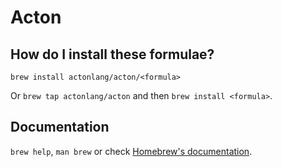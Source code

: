 # Acton

## How do I install these formulae?

`brew install actonlang/acton/<formula>`

Or `brew tap actonlang/acton` and then `brew install <formula>`.

## Documentation

`brew help`, `man brew` or check [Homebrew's documentation](https://docs.brew.sh).
